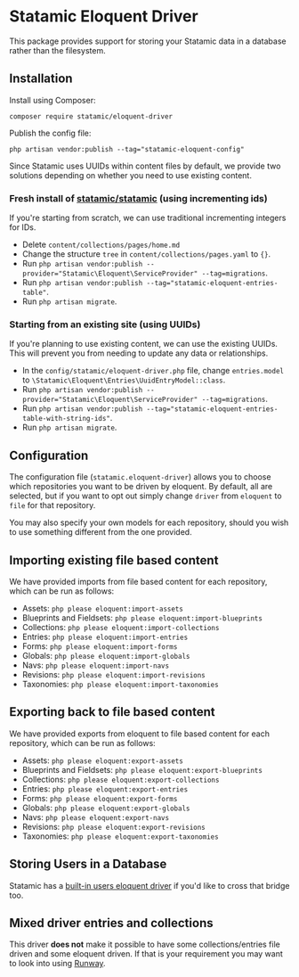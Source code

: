 # Statamic Eloquent Driver

This package provides support for storing your Statamic data in a database rather than the filesystem.

## Installation

Install using Composer:
```
composer require statamic/eloquent-driver
```

Publish the config file:

```
php artisan vendor:publish --tag="statamic-eloquent-config"
```

Since Statamic uses UUIDs within content files by default, we provide two solutions depending on whether you need to use existing content.


### Fresh install of [statamic/statamic](https://github.com/statamic/statamic) (using incrementing ids)

If you're starting from scratch, we can use traditional incrementing integers for IDs.

- Delete `content/collections/pages/home.md`
- Change the structure `tree` in `content/collections/pages.yaml` to `{}`.
- Run `php artisan vendor:publish --provider="Statamic\Eloquent\ServiceProvider" --tag=migrations`.
- Run `php artisan vendor:publish --tag="statamic-eloquent-entries-table"`.
- Run `php artisan migrate`.

### Starting from an existing site (using UUIDs)

If you're planning to use existing content, we can use the existing UUIDs. This will prevent you from needing to update any data or relationships.

- In the `config/statamic/eloquent-driver.php` file, change `entries.model` to `\Statamic\Eloquent\Entries\UuidEntryModel::class`.
- Run `php artisan vendor:publish --provider="Statamic\Eloquent\ServiceProvider" --tag=migrations`.
- Run `php artisan vendor:publish --tag="statamic-eloquent-entries-table-with-string-ids"`.
- Run `php artisan migrate`.

## Configuration

The configuration file (`statamic.eloquent-driver`) allows you to choose which repositories you want to be driven by eloquent. By default, all are selected, but if you want to opt out simply change `driver` from `eloquent` to `file` for that repository.

You may also specify your own models for each repository, should you wish to use something different from the one provided.

## Importing existing file based content

We have provided imports from file based content for each repository, which can be run as follows:

- Assets: `php please eloquent:import-assets`
- Blueprints and Fieldsets: `php please eloquent:import-blueprints`
- Collections: `php please eloquent:import-collections`
- Entries: `php please eloquent:import-entries`
- Forms: `php please eloquent:import-forms`
- Globals: `php please eloquent:import-globals`
- Navs: `php please eloquent:import-navs`
- Revisions: `php please eloquent:import-revisions`
- Taxonomies: `php please eloquent:import-taxonomies`

## Exporting back to file based content

We have provided exports from eloquent to file based content for each repository, which can be run as follows:

- Assets: `php please eloquent:export-assets`
- Blueprints and Fieldsets: `php please eloquent:export-blueprints`
- Collections: `php please eloquent:export-collections`
- Entries: `php please eloquent:export-entries`
- Forms: `php please eloquent:export-forms`
- Globals: `php please eloquent:export-globals`
- Navs: `php please eloquent:export-navs`
- Revisions: `php please eloquent:export-revisions`
- Taxonomies: `php please eloquent:export-taxonomies`

## Storing Users in a Database

Statamic has a [built-in users eloquent driver](https://statamic.dev/tips/storing-users-in-a-database) if you'd like to cross that bridge too.

## Mixed driver entries and collections

This driver **does not** make it possible to have some collections/entries file driven and some eloquent driven. If that is your requirement you may want to look into using [Runway](https://statamic.com/addons/duncanmcclean/runway).
